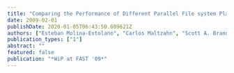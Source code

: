 ```yaml
---
title: "Comparing the Performance of Different Parallel File system Placement Strategies"
date: 2009-02-01
publishDate: 2020-01-05T06:43:50.609621Z
authors: ["Esteban Molina-Estolano", "Carlos Maltzahn", "Scott A. Brandt", "John Bent"]
publication_types: ["1"]
abstract: ""
featured: false
publication: "*WiP at FAST '09*"
---
```


